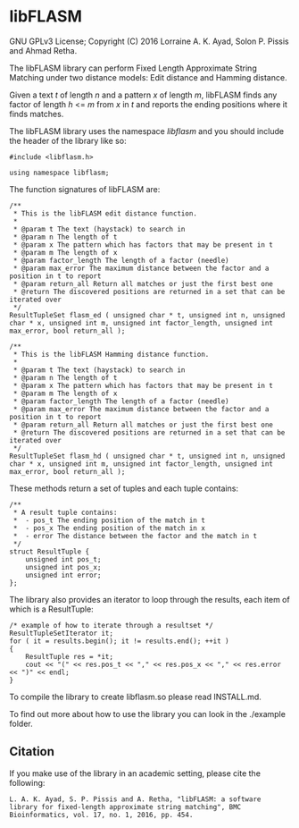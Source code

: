 # libFLASM

GNU GPLv3 License; Copyright (C) 2016 Lorraine A. K. Ayad, Solon P. Pissis and Ahmad Retha.

The libFLASM library can perform Fixed Length Approximate String Matching under
two distance models: Edit distance and Hamming distance.

Given a text *t* of length *n* and a pattern *x* of length *m*, libFLASM finds
any factor of length *h* <= *m* from *x* in *t* and reports the ending positions
where it finds matches.

The libFLASM library uses the namespace *libflasm* and you should include the
header of the library like so:

```
#include <libflasm.h>

using namespace libflasm;
```

The function signatures of libFLASM are:

```
/**
 * This is the libFLASM edit distance function.
 *
 * @param t The text (haystack) to search in
 * @param n The length of t
 * @param x The pattern which has factors that may be present in t
 * @param m The length of x
 * @param factor_length The length of a factor (needle)
 * @param max_error The maximum distance between the factor and a position in t to report
 * @param return_all Return all matches or just the first best one
 * @return The discovered positions are returned in a set that can be iterated over
 */
ResultTupleSet flasm_ed ( unsigned char * t, unsigned int n, unsigned char * x, unsigned int m, unsigned int factor_length, unsigned int max_error, bool return_all );

/**
 * This is the libFLASM Hamming distance function.
 *
 * @param t The text (haystack) to search in
 * @param n The length of t
 * @param x The pattern which has factors that may be present in t
 * @param m The length of x
 * @param factor_length The length of a factor (needle)
 * @param max_error The maximum distance between the factor and a position in t to report
 * @param return_all Return all matches or just the first best one
 * @return The discovered positions are returned in a set that can be iterated over
 */
ResultTupleSet flasm_hd ( unsigned char * t, unsigned int n, unsigned char * x, unsigned int m, unsigned int factor_length, unsigned int max_error, bool return_all );
```
These methods return a set of tuples and each tuple contains:

```
/**
 * A result tuple contains:
 * 	- pos_t The ending position of the match in t
 * 	- pos_x The ending position of the match in x
 * 	- error The distance between the factor and the match in t
 */
struct ResultTuple {
    unsigned int pos_t;
    unsigned int pos_x;
    unsigned int error;
};
```

The library also provides an iterator to loop through the results, each item of which is a ResultTuple:

```
/* example of how to iterate through a resultset */
ResultTupleSetIterator it;
for ( it = results.begin(); it != results.end(); ++it )
{
    ResultTuple res = *it;
    cout << "(" << res.pos_t << "," << res.pos_x << "," << res.error << ")" << endl;
}
```

To compile the library to create libflasm.so please read INSTALL.md.

To find out more about how to use the library you can look in the ./example folder.

## Citation

If you make use of the library in an academic setting, please cite the following:

    L. A. K. Ayad, S. P. Pissis and A. Retha, "libFLASM: a software library for fixed-length approximate string matching", BMC Bioinformatics, vol. 17, no. 1, 2016, pp. 454.
